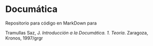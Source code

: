 # Documática
Repositorio para código en MarkDown para

Tramullas Saz, J. *Introducción a la Documática. 1. Teoría*. Zaragoza, Kronos, 1997/grgr
